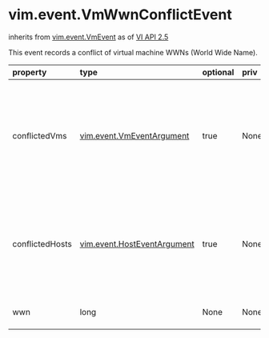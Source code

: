 vim.event.VmWwnConflictEvent
============================
inherits from [vim.event.VmEvent](docs/vim.event.VmEvent.md)
as of [VI API 2.5](vim.version.md#vim.version.version2)


This event records a conflict of virtual machine WWNs (World Wide Name).

| property | type | optional | priv | desc |
|:---------|:-----|:---------|:-----|:-----|
| conflictedVms | [vim.event.VmEventArgument](vim.event.VmEventArgument.md "vim.event.VmEventArgument") | true | None | The virtual machine whose WWN conflicts with the   current virtual machine's WWN. |
| conflictedHosts | [vim.event.HostEventArgument](vim.event.HostEventArgument.md "vim.event.HostEventArgument") | true | None | The host whose physical WWN conflicts with the   current virtual machine's WWN. |
| wwn | long | None | None | The WWN in conflict. |


